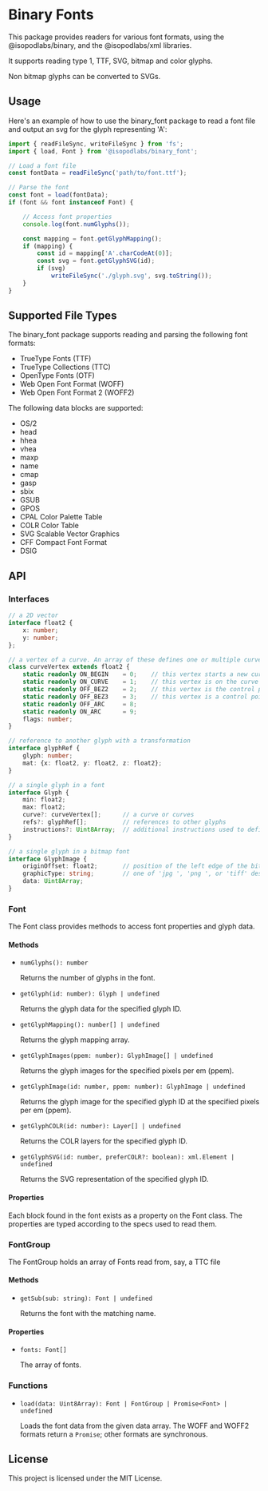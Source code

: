 # Binary Fonts

This package provides readers for various font formats, using the @isopodlabs/binary, and the @isopodlabs/xml libraries.

It supports reading type 1, TTF, SVG, bitmap and color glyphs.

Non bitmap glyphs can be converted to SVGs.


## Usage
Here's an example of how to use the binary_font package to read a font file and output an svg for the glyph representing 'A':
```typescript
import { readFileSync, writeFileSync } from 'fs';
import { load, Font } from '@isopodlabs/binary_font';

// Load a font file
const fontData = readFileSync('path/to/font.ttf');

// Parse the font
const font = load(fontData);
if (font && font instanceof Font) {

    // Access font properties
    console.log(font.numGlyphs());

    const mapping = font.getGlyphMapping();
	if (mapping) {
        const id = mapping['A'.charCodeAt(0)];
        const svg = font.getGlyphSVG(id);
		if (svg)
			writeFileSync('./glyph.svg', svg.toString());
    }
}

```

## Supported File Types
The binary_font package supports reading and parsing the following font formats:

- TrueType Fonts (TTF)
- TrueType Collections (TTC)
- OpenType Fonts (OTF)
- Web Open Font Format (WOFF)
- Web Open Font Format 2 (WOFF2)

The following data blocks are supported:

- OS/2
- head
- hhea
- vhea
- maxp
- name
- cmap
- gasp
- sbix
- GSUB
- GPOS
- CPAL  Color Palette Table
- COLR  Color Table
- SVG   Scalable Vector Graphics
- CFF   Compact Font Format
- DSIG

## API

### Interfaces
```typescript
// a 2D vector
interface float2 {
    x: number;
    y: number;
};

// a vertex of a curve. An array of these defines one or multiple curves
class curveVertex extends float2 {
	static readonly ON_BEGIN	= 0;    // this vertex starts a new curve
	static readonly ON_CURVE	= 1;    // this vertex is on the curve
	static readonly OFF_BEZ2	= 2;    // this vertex is the control point of a quadratic bezier
	static readonly OFF_BEZ3	= 3;    // this vertex is a control point of a cubic bezier
	static readonly OFF_ARC		= 8;
	static readonly ON_ARC		= 9;
	flags: number;
}

// reference to another glyph with a transformation
interface glyphRef {
	glyph: number;
	mat: {x: float2, y: float2, z: float2};
}

// a single glyph in a font
interface Glyph {
    min: float2;
    max: float2;
    curve?: curveVertex[];      // a curve or curves
    refs?: glyphRef[];          // references to other glyphs
    instructions?: Uint8Array;  // additional instructions used to define a glyph
}

// a single glyph in a bitmap font
interface GlyphImage {
    originOffset: float2;       // position of the left edge of the bitmap graphic in relation to the glyph design space origin
    graphicType: string;        // one of 'jpg ', 'png ', or 'tiff' describing the image format in the data
    data: Uint8Array;
}
```

### Font
The Font class provides methods to access font properties and glyph data.
#### Methods
- `numGlyphs(): number`

    Returns the number of glyphs in the font.
- `getGlyph(id: number): Glyph | undefined`

    Returns the glyph data for the specified glyph ID.
- `getGlyphMapping(): number[] | undefined`

    Returns the glyph mapping array.
- `getGlyphImages(ppem: number): GlyphImage[] | undefined`

    Returns the glyph images for the specified pixels per em (ppem).
- `getGlyphImage(id: number, ppem: number): GlyphImage | undefined`

    Returns the glyph image for the specified glyph ID at the specified pixels per em (ppem).
- `getGlyphCOLR(id: number): Layer[] | undefined`

    Returns the COLR layers for the specified glyph ID.
- `getGlyphSVG(id: number, preferCOLR?: boolean): xml.Element | undefined`

    Returns the SVG representation of the specified glyph ID.
#### Properties
Each block found in the font exists as a property on the Font class. The properties are typed according to the specs used to read them.

### FontGroup
The FontGroup holds an array of Fonts read from, say, a TTC file
#### Methods
- `getSub(sub: string): Font | undefined`

    Returns the font with the matching name.

#### Properties
- `fonts: Font[]`

    The array of fonts.

### Functions
- `load(data: Uint8Array): Font | FontGroup | Promise<Font> | undefined`

    Loads the font data from the given data array.
    The WOFF and WOFF2 formats return a `Promise`; other formats are synchronous.

## License

This project is licensed under the MIT License.